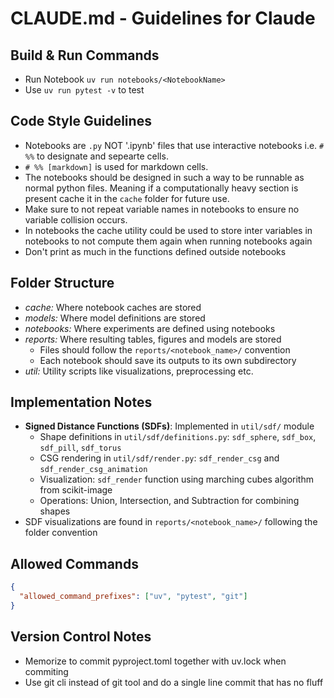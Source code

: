 # CLAUDE.md - Guidelines for Claude

## Build & Run Commands
- Run Notebook `uv run notebooks/<NotebookName>`
- Use `uv run pytest -v` to test

## Code Style Guidelines
- Notebooks are `.py` NOT '.ipynb' files that use interactive notebooks i.e. `# %%` to designate and sepearte cells.
- `# %% [markdown]` is used for markdown cells.
- The notebooks should be designed in such a way to be runnable as normal python files. Meaning
if a computationally heavy section is present cache it in the `cache` folder for future use.
- Make sure to not repeat variable names in notebooks to ensure no variable collision occurs.
- In notebooks the cache utility could be used to store inter variables in notebooks to not compute them again when running notebooks again
- Don't print as much in the functions defined outside notebooks

## Folder Structure
- *cache:* Where notebook caches are stored
- *models:* Where model definitions are stored
- *notebooks:* Where experiments are defined using notebooks
- *reports:* Where resulting tables, figures and models are stored
  - Files should follow the `reports/<notebook_name>/` convention
  - Each notebook should save its outputs to its own subdirectory
- *util:* Utility scripts like visualizations, preprocessing etc.

## Implementation Notes
- **Signed Distance Functions (SDFs)**: Implemented in `util/sdf/` module
  - Shape definitions in `util/sdf/definitions.py`: `sdf_sphere`, `sdf_box`, `sdf_pill`, `sdf_torus`
  - CSG rendering in `util/sdf/render.py`: `sdf_render_csg` and `sdf_render_csg_animation`
  - Visualization: `sdf_render` function using marching cubes algorithm from scikit-image
  - Operations: Union, Intersection, and Subtraction for combining shapes
- SDF visualizations are found in `reports/<notebook_name>/` following the folder convention

## Allowed Commands 
```json
{
  "allowed_command_prefixes": ["uv", "pytest", "git"]
}
``` 

## Version Control Notes
- Memorize to commit pyproject.toml together with uv.lock when commiting
- Use git cli instead of git tool and do a single line commit that has no fluff